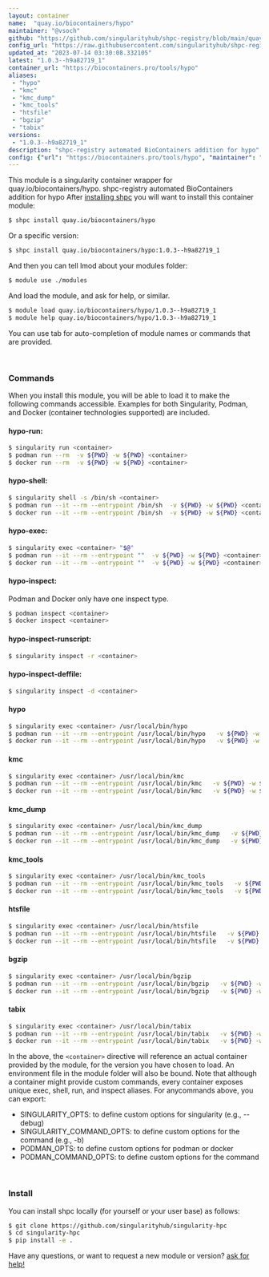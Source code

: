 ```yaml
---
layout: container
name:  "quay.io/biocontainers/hypo"
maintainer: "@vsoch"
github: "https://github.com/singularityhub/shpc-registry/blob/main/quay.io/biocontainers/hypo/container.yaml"
config_url: "https://raw.githubusercontent.com/singularityhub/shpc-registry/main/quay.io/biocontainers/hypo/container.yaml"
updated_at: "2023-07-14 03:30:08.332105"
latest: "1.0.3--h9a82719_1"
container_url: "https://biocontainers.pro/tools/hypo"
aliases:
 - "hypo"
 - "kmc"
 - "kmc_dump"
 - "kmc_tools"
 - "htsfile"
 - "bgzip"
 - "tabix"
versions:
 - "1.0.3--h9a82719_1"
description: "shpc-registry automated BioContainers addition for hypo"
config: {"url": "https://biocontainers.pro/tools/hypo", "maintainer": "@vsoch", "description": "shpc-registry automated BioContainers addition for hypo", "latest": {"1.0.3--h9a82719_1": "sha256:5822ce168b1a6afaa492ce87c599ab5de1d63e6c76603a42e6bd1d6ca70da272"}, "tags": {"1.0.3--h9a82719_1": "sha256:5822ce168b1a6afaa492ce87c599ab5de1d63e6c76603a42e6bd1d6ca70da272"}, "docker": "quay.io/biocontainers/hypo", "aliases": {"hypo": "/usr/local/bin/hypo", "kmc": "/usr/local/bin/kmc", "kmc_dump": "/usr/local/bin/kmc_dump", "kmc_tools": "/usr/local/bin/kmc_tools", "htsfile": "/usr/local/bin/htsfile", "bgzip": "/usr/local/bin/bgzip", "tabix": "/usr/local/bin/tabix"}}
---
```


This module is a singularity container wrapper for quay.io/biocontainers/hypo.
shpc-registry automated BioContainers addition for hypo
After [installing shpc](#install) you will want to install this container module:


```bash
$ shpc install quay.io/biocontainers/hypo
```

Or a specific version:

```bash
$ shpc install quay.io/biocontainers/hypo:1.0.3--h9a82719_1
```

And then you can tell lmod about your modules folder:

```bash
$ module use ./modules
```

And load the module, and ask for help, or similar.

```bash
$ module load quay.io/biocontainers/hypo/1.0.3--h9a82719_1
$ module help quay.io/biocontainers/hypo/1.0.3--h9a82719_1
```

You can use tab for auto-completion of module names or commands that are provided.

<br>

### Commands

When you install this module, you will be able to load it to make the following commands accessible.
Examples for both Singularity, Podman, and Docker (container technologies supported) are included.

#### hypo-run:

```bash
$ singularity run <container>
$ podman run --rm  -v ${PWD} -w ${PWD} <container>
$ docker run --rm  -v ${PWD} -w ${PWD} <container>
```

#### hypo-shell:

```bash
$ singularity shell -s /bin/sh <container>
$ podman run --it --rm --entrypoint /bin/sh  -v ${PWD} -w ${PWD} <container>
$ docker run --it --rm --entrypoint /bin/sh  -v ${PWD} -w ${PWD} <container>
```

#### hypo-exec:

```bash
$ singularity exec <container> "$@"
$ podman run --it --rm --entrypoint ""  -v ${PWD} -w ${PWD} <container> "$@"
$ docker run --it --rm --entrypoint ""  -v ${PWD} -w ${PWD} <container> "$@"
```

#### hypo-inspect:

Podman and Docker only have one inspect type.

```bash
$ podman inspect <container>
$ docker inspect <container>
```

#### hypo-inspect-runscript:

```bash
$ singularity inspect -r <container>
```

#### hypo-inspect-deffile:

```bash
$ singularity inspect -d <container>
```


#### hypo

```bash
$ singularity exec <container> /usr/local/bin/hypo
$ podman run --it --rm --entrypoint /usr/local/bin/hypo   -v ${PWD} -w ${PWD} <container> -c " $@"
$ docker run --it --rm --entrypoint /usr/local/bin/hypo   -v ${PWD} -w ${PWD} <container> -c " $@"
```


#### kmc

```bash
$ singularity exec <container> /usr/local/bin/kmc
$ podman run --it --rm --entrypoint /usr/local/bin/kmc   -v ${PWD} -w ${PWD} <container> -c " $@"
$ docker run --it --rm --entrypoint /usr/local/bin/kmc   -v ${PWD} -w ${PWD} <container> -c " $@"
```


#### kmc_dump

```bash
$ singularity exec <container> /usr/local/bin/kmc_dump
$ podman run --it --rm --entrypoint /usr/local/bin/kmc_dump   -v ${PWD} -w ${PWD} <container> -c " $@"
$ docker run --it --rm --entrypoint /usr/local/bin/kmc_dump   -v ${PWD} -w ${PWD} <container> -c " $@"
```


#### kmc_tools

```bash
$ singularity exec <container> /usr/local/bin/kmc_tools
$ podman run --it --rm --entrypoint /usr/local/bin/kmc_tools   -v ${PWD} -w ${PWD} <container> -c " $@"
$ docker run --it --rm --entrypoint /usr/local/bin/kmc_tools   -v ${PWD} -w ${PWD} <container> -c " $@"
```


#### htsfile

```bash
$ singularity exec <container> /usr/local/bin/htsfile
$ podman run --it --rm --entrypoint /usr/local/bin/htsfile   -v ${PWD} -w ${PWD} <container> -c " $@"
$ docker run --it --rm --entrypoint /usr/local/bin/htsfile   -v ${PWD} -w ${PWD} <container> -c " $@"
```


#### bgzip

```bash
$ singularity exec <container> /usr/local/bin/bgzip
$ podman run --it --rm --entrypoint /usr/local/bin/bgzip   -v ${PWD} -w ${PWD} <container> -c " $@"
$ docker run --it --rm --entrypoint /usr/local/bin/bgzip   -v ${PWD} -w ${PWD} <container> -c " $@"
```


#### tabix

```bash
$ singularity exec <container> /usr/local/bin/tabix
$ podman run --it --rm --entrypoint /usr/local/bin/tabix   -v ${PWD} -w ${PWD} <container> -c " $@"
$ docker run --it --rm --entrypoint /usr/local/bin/tabix   -v ${PWD} -w ${PWD} <container> -c " $@"
```



In the above, the `<container>` directive will reference an actual container provided
by the module, for the version you have chosen to load. An environment file in the
module folder will also be bound. Note that although a container
might provide custom commands, every container exposes unique exec, shell, run, and
inspect aliases. For anycommands above, you can export:

 - SINGULARITY_OPTS: to define custom options for singularity (e.g., --debug)
 - SINGULARITY_COMMAND_OPTS: to define custom options for the command (e.g., -b)
 - PODMAN_OPTS: to define custom options for podman or docker
 - PODMAN_COMMAND_OPTS: to define custom options for the command

<br>

### Install

You can install shpc locally (for yourself or your user base) as follows:

```bash
$ git clone https://github.com/singularityhub/singularity-hpc
$ cd singularity-hpc
$ pip install -e .
```

Have any questions, or want to request a new module or version? [ask for help!](https://github.com/singularityhub/singularity-hpc/issues)